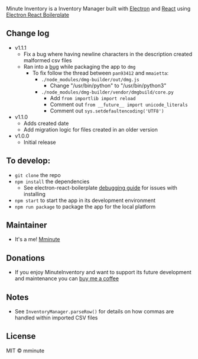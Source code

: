 Minute Inventory is a Inventory Manager built with [Electron](https://www.electronjs.org/) and [React](https://reactjs.org/) using [Electron React Boilerplate](https://github.com/electron-react-boilerplate/electron-react-boilerplate)

## Change log
- v1.1.1
  - Fix a bug where having newline characters in the description created malformed csv files
  - Ran into a [bug](https://github.com/electron-userland/electron-builder/issues/6606) while packaging the app to `dmg`
    - To fix follow the thread between `pan93412` and `mmaietta`:
      - `./node_modules/dmg-builder/out/dmg.js`
        - Change "/usr/bin/python" to "/usr/bin/python3"
      - `./node_modules/dmg-builder/vendor/dmgbuild/core.py`
        - Add `from importlib import reload`
        - Comment out `from __future__ import unicode_literals`
        - Comment out `sys.setdefaultencoding('UTF8')`
- v1.1.0
  - Adds created date
  - Add migration logic for files created in an older version
- v1.0.0
  - Initial release

## To develop:
- `git clone` the repo
- `npm install` the dependencies
  - See electron-react-boilerplate [debugging guide](https://github.com/electron-react-boilerplate/electron-react-boilerplate/issues/400) for issues with installing
- `npm start` to start the app in its development environment
- `npm run package` to package the app for the local platform

## Maintainer
- It's a me! [Mminute](https://github.com/mminute)

## Donations
- If you enjoy MinuteInventory and want to support its future development and maintenance you can [buy me a coffee](https://ko-fi.com/mminute)

## Notes
- See `InventoryManager.parseRow()` for details on how commas are handled within imported CSV files

## License

MIT © mminute
